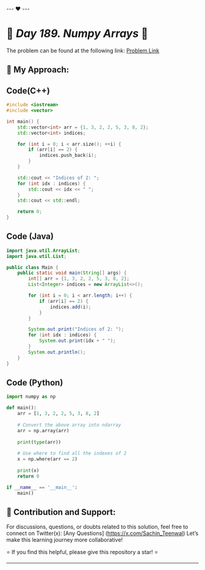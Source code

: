 --- ❤️ ---

# 🚀 _Day 189. Numpy Arrays_ 🧠


The problem can be found at the following link: [Problem Link](https://www.interviewbit.com/problems/numpy-arrays/)

## 🎯 **My Approach:**


## Code(C++)
```cpp
#include <iostream>
#include <vector>

int main() {
    std::vector<int> arr = {1, 3, 2, 2, 5, 3, 8, 2};
    std::vector<int> indices;

    for (int i = 0; i < arr.size(); ++i) {
        if (arr[i] == 2) {
            indices.push_back(i);
        }
    }

    std::cout << "Indices of 2: ";
    for (int idx : indices) {
        std::cout << idx << " ";
    }
    std::cout << std::endl;

    return 0;
}
```

## Code (Java)

```java
import java.util.ArrayList;
import java.util.List;

public class Main {
    public static void main(String[] args) {
        int[] arr = {1, 3, 2, 2, 5, 3, 8, 2};
        List<Integer> indices = new ArrayList<>();

        for (int i = 0; i < arr.length; i++) {
            if (arr[i] == 2) {
                indices.add(i);
            }
        }

        System.out.print("Indices of 2: ");
        for (int idx : indices) {
            System.out.print(idx + " ");
        }
        System.out.println();
    }
}
```

## Code (Python)

```python
import numpy as np

def main():
    arr = [1, 3, 2, 2, 5, 3, 8, 2]
    
    # Convert the above array into ndarray
    arr = np.array(arr)
    
    print(type(arr))
    
    # Use where to find all the indexes of 2
    x = np.where(arr == 2)
    
    print(x)
    return 0

if __name__ == '__main__':
    main()
```



## 🎯 **Contribution and Support:**

For discussions, questions, or doubts related to this solution, feel free to connect on Twitter(x): [Any Questions] (https://x.com/Sachin_Teenwal) Let’s make this learning journey more collaborative!

⭐ If you find this helpful, please give this repository a star! ⭐

---
